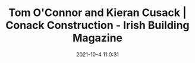 ---
"title": "Tom O'Connor and Kieran Cusack | Conack Construction - Irish Building Magazine"
"date": "2021-10-4 11:0:31"
"feed_name": "GOOGLENEWSCONSTRUCTION"
"feed_website": "https://news.google.com/search?q=construction%2Bincident&hl=en-US&gl=US&ceid=US:en"
"feed_rss": "https://news.google.com/rss/search?q=construction%2Bincident&hl=en-US&gl=US&ceid=US:en"
"link": "https://irishbuildingmagazine.ie/2021/10/04/tom-oconnor-and-kieran-cusack-conack-construction/"
"source": "{'href': 'https://irishbuildingmagazine.ie', 'title': 'Irish Building Magazine'}"
"file": "_posts/2021-1-1-da4eba776ff1fe4884aa6adf608cdb008be8fb2b.md"
"accident": "0"
"drilling": "0"
"dead": "0"
"injured": "0"
"arrested": "0"
"place": "unknown place"
"where": "unknown site"
"causes": "unknown"
"place_uri": "unknown place"
---